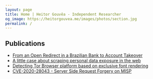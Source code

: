```yaml
---
layout: page
title: Home | Heitor Gouvêa - Independent Researcher
og_image: https://heitorgouvea.me/images/photos/section.jpg
permalink: /
---
```


## Publications

* [From an Open Redirect in a Brazilian Bank to Account Takeover](/2020/01/03/From-Open-Redirect-to-Session-Token-Leak)
* [A little case about scraping personal data exposure in the web](/2020/06/23/Scraping-personal-data-exposure-in-the-web)
* [Detecting Tor Browser platform based on exclusive font rendering](/2020/09/23/Detecting-browser-platform-based-on-fonts)
* [CVE-2020-28043 - Server Side Request Forgery on MISP](/2020/11/03/CVE-2020-28043)


<!-- [CVE-2019-15032](/2019/09/17/CVE-2019-15032) / [CVE-2019-15033](/2019/09/17/CVE-2019-15033) -->
<!-- [CVE-2020-9376](/2020/03/04/CVE-2020-9376) / [CVE-2020-9377](/2020/03/04/CVE-2020-9377) -->